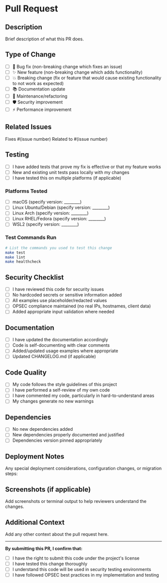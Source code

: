 # Pull Request

## Description
Brief description of what this PR does.

## Type of Change
- [ ] 🐛 Bug fix (non-breaking change which fixes an issue)
- [ ] ✨ New feature (non-breaking change which adds functionality)
- [ ] 💥 Breaking change (fix or feature that would cause existing functionality to not work as expected)
- [ ] 📚 Documentation update
- [ ] 🔧 Maintenance/refactoring
- [ ] 🛡️ Security improvement
- [ ] ⚡ Performance improvement

## Related Issues
Fixes #(issue number)
Related to #(issue number)

## Testing
- [ ] I have added tests that prove my fix is effective or that my feature works
- [ ] New and existing unit tests pass locally with my changes
- [ ] I have tested this on multiple platforms (if applicable)

### Platforms Tested
- [ ] macOS (specify version: ________)
- [ ] Linux Ubuntu/Debian (specify version: ________)
- [ ] Linux Arch (specify version: ________)
- [ ] Linux RHEL/Fedora (specify version: ________)
- [ ] WSL2 (specify version: ________)

### Test Commands Run
```bash
# List the commands you used to test this change
make test
make lint
make healthcheck
```

## Security Checklist
- [ ] I have reviewed this code for security issues
- [ ] No hardcoded secrets or sensitive information added
- [ ] All examples use placeholder/redacted values
- [ ] OPSEC compliance maintained (no real IPs, hostnames, client data)
- [ ] Added appropriate input validation where needed

## Documentation
- [ ] I have updated the documentation accordingly
- [ ] Code is self-documenting with clear comments
- [ ] Added/updated usage examples where appropriate
- [ ] Updated CHANGELOG.md (if applicable)

## Code Quality
- [ ] My code follows the style guidelines of this project
- [ ] I have performed a self-review of my own code
- [ ] I have commented my code, particularly in hard-to-understand areas
- [ ] My changes generate no new warnings

## Dependencies
- [ ] No new dependencies added
- [ ] New dependencies properly documented and justified
- [ ] Dependencies version pinned appropriately

## Deployment Notes
Any special deployment considerations, configuration changes, or migration steps:

## Screenshots (if applicable)
Add screenshots or terminal output to help reviewers understand the changes.

## Additional Context
Add any other context about the pull request here.

---

**By submitting this PR, I confirm that:**
- [ ] I have the right to submit this code under the project's license
- [ ] I have tested this change thoroughly
- [ ] I understand this code will be used in security testing environments
- [ ] I have followed OPSEC best practices in my implementation and testing